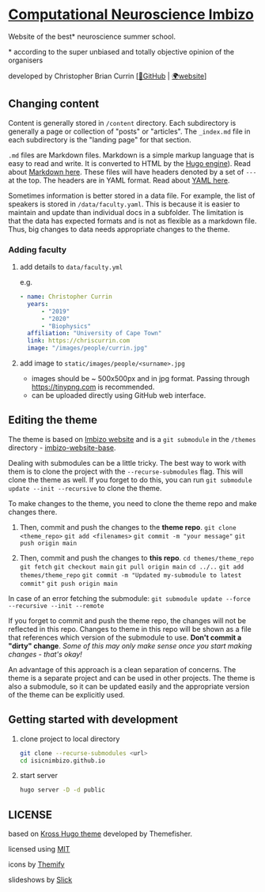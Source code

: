 # [Computational Neuroscience Imbizo](https://imbizo.africa)

Website of the best\* neuroscience summer school.

\* according to the super unbiased and totally objective opinion of the organisers

developed by Christopher Brian Currin [[🔗GitHub](https://github.com/ChrisCurrin) | [🌍website](https://chriscurrin.com)]

## Changing **content**

Content is generally stored in `/content` directory. Each subdirectory is generally a page or collection of "posts" or "articles". The `_index.md` file in each subdirectory is the "landing page" for that section.

`.md` files are Markdown files. Markdown is a simple markup language that is easy to read and write. It is converted to HTML by the [Hugo engine](https://gohugo.io)). Read about [Markdown here](https://www.markdownguide.org/basic-syntax/). These files will have headers denoted by a set of `---` at the top. The headers are in YAML format. Read about [YAML here](https://yaml.org/).

Sometimes information is better stored in a data file. For example, the list of speakers is stored in `/data/faculty.yaml`. This is because it is easier to maintain and update than individual docs in a subfolder. The limitation is that the data has expected formats and is not as flexible as a markdown file. Thus, big changes to data needs appropriate changes to the theme.

### Adding faculty

1. add details to `data/faculty.yml`

   e.g.

   ```yaml
   - name: Christopher Currin
     years:
         - "2019"
         - "2020"
         - "Biophysics"
     affiliation: "University of Cape Town"
     link: https://chriscurrin.com
     image: "/images/people/currin.jpg"
   ```

2. add image to `static/images/people/<surname>.jpg`
   - images should be ~ 500x500px and in jpg format. Passing through <https://tinypng.com> is recommended.
   - can be uploaded directly using GitHub web interface.

## Editing the **theme**

The theme is based on [Imbizo website](https://imbizo.africa) and is a `git submodule` in the `/themes` directory - [imbizo-website-base](https://github.com/isicnimbizo/imbizo-website-base).

Dealing with submodules can be a little tricky. The best way to work with them is to clone the project with the `--recurse-submodules` flag. This will clone the theme as well. If you forget to do this, you can run `git submodule update --init --recursive` to clone the theme.

To make changes to the theme, you need to clone the theme repo and make changes there.

1. Then, commit and push the changes to the **theme repo**.
   `git clone <theme_repo>`
   `git add <filenames>`
   `git commit -m "your message"`
   `git push origin main`

2. Then, commit and push the changes to **this repo**.
   `cd themes/theme_repo`
   `git fetch`
   `git checkout main`
   `git pull origin main`
   `cd ../..`
   `git add themes/theme_repo`
   `git commit -m "Updated my-submodule to latest commit"`
   `git push origin main`

In case of an error fetching the submodule: `git submodule update --force --recursive --init --remote`

If you forget to commit and push the theme repo, the changes will not be reflected in this repo. Changes to theme in this repo will be shown as a file that references which version of the submodule to use. **Don't commit a "dirty" change**. _Some of this may only make sense once you start making changes - that's okay!_

An advantage of this approach is a clean separation of concerns. The theme is a separate project and can be used in other projects. The theme is also a submodule, so it can be updated easily and the appropriate version of the theme can be explicitly used.

## Getting started with development

1. clone project to local directory

    ```bash
    git clone --recurse-submodules <url>
    cd isicnimbizo.github.io
    ```

1. start server

    ```bash
    hugo server -D -d public  
    ```

## LICENSE

based on [Kross Hugo theme](https://github.com/themefisher/kross-hugo/) developed by Themefisher.

licensed using [MIT](https://github.com/themefisher/kross-hugo/blob/master/LICENSE)

icons by [Themify](https://themify.me/themify-icons)

slideshows by [Slick](https://kenwheeler.github.io/slick/)
